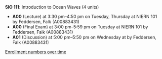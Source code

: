 **SIO 111**: Introduction to Ocean Waves (4 units)

- **A00** (Lecture) at 3:30 pm–4:50 pm on Tuesday, Thursday at NIERN 101 by Feddersen, Falk (A00883431)
- **A00** (Final Exam) at 3:00 pm–5:59 pm on Tuesday at NIERN 101 by Feddersen, Falk (A00883431)
- **A01** (Discussion) at 5:00 pm–5:50 pm on Wednesday at   by Feddersen, Falk (A00883431)

[Enrollment numbers over time](./SIO111.tsv)
